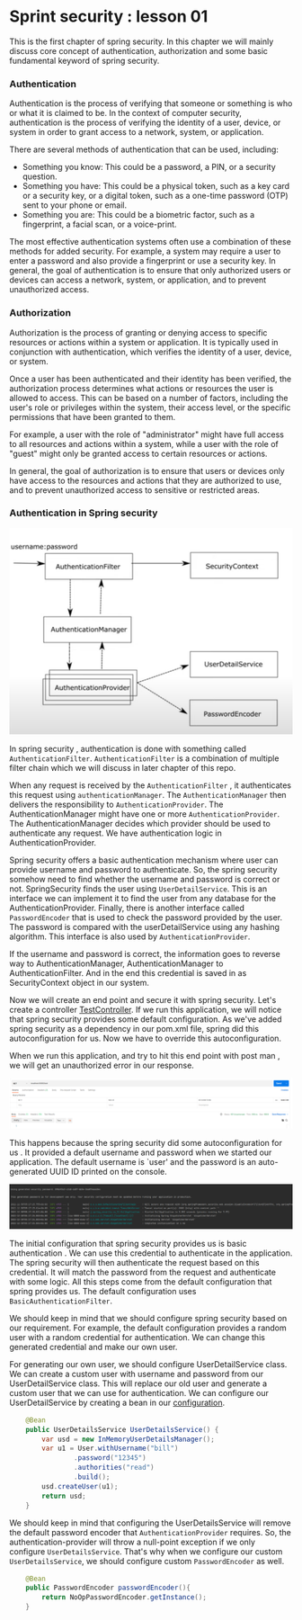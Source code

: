 # Sprint security : lesson 01

This is the first chapter of spring security.
In this chapter we will mainly discuss core concept of authentication,
authorization and some basic fundamental keyword of spring security.

### Authentication
Authentication is the process of verifying that someone or something is who or what it is claimed to be. In the context of computer security, authentication is the process of verifying the identity of a user, device, or system in order to grant access to a network, system, or application.

There are several methods of authentication that can be used, including:
* Something you know: This could be a password, a PIN, or a security question.
* Something you have: This could be a physical token, such as a key card or a security key, or a digital token, such as a one-time password (OTP) sent to your phone or email.
* Something you are: This could be a biometric factor, such as a fingerprint, a facial scan, or a voice-print.

The most effective authentication systems often use a combination of these methods for added security. For example, a system may require a user to enter a password and also provide a fingerprint or use a security key.
In general, the goal of authentication is to ensure that only authorized users or devices can access a network, system, or application, and to prevent unauthorized access.

### Authorization
Authorization is the process of granting or denying access to specific resources or actions within
a system or application. It is typically used in conjunction with authentication, which verifies the identity of a user, device, or system.

Once a user has been authenticated and their identity has been verified, the authorization process 
determines what actions or resources the user is allowed to access.
This can be based on a number of factors, including the user's role or privileges within the system, their access level, or the specific permissions that have been granted to them.

For example, a user with the role of "administrator" might have full access to all resources 
and actions within a system, while a user with the role of "guest" might only be granted access 
to certain resources or actions.

In general, the goal of authorization is to ensure that users or devices only have access 
to the resources and actions that they are authorized to use, and to prevent unauthorized access to sensitive or restricted areas.

### Authentication in Spring security
![img.png](src/main/resources/images/spring_security_diagram.png)


In spring security , authentication is done with something called `AuthenticationFilter`. `AuthenticationFilter` is a
combination of multiple filter chain which we will discuss in later chapter of this repo.

When any request is received by the `AuthenticationFilter` , it authenticates this request using 
`authenticationManager`. The `AuthenticationManager` then delivers 
the responsibility to `AuthenticationProvider`. The AuthenticationManager might have one or more
`AuthenticationProvider`. The AuthenticationManager decides which provider should be used to authenticate 
any request.
We have authentication logic in  AuthenticationProvider.

Spring security offers a basic authentication mechanism where user can provide username and password to
authenticate. So, the spring security somehow need to find whether the username and password is correct or
not. SpringSecurity finds the user using `UserDetailService`. This is an interface we can implement it
to find the user from any database for the AuthenticationProvider. Finally, there is another interface 
called `PasswordEncoder` that is used to check the password provided by the user.
The password is compared with the userDetailService using any hashing algorithm.
This interface is also used by `AuthenticationProvider`.

If the username and password is correct, the information goes to reverse way to AuthenticationManager,
AuthenticationManager to AuthenticationFilter. And in the end this credential is saved in as
SecurityContext object in our system.

Now we will create an end point and secure it with spring security.
Let's create a controller [TestController](src/main/java/jawwad/spring_security/ss_l1/controller).
If we run this application, we will notice that spring security provides some default configuration. 
As we've added spring security as a dependency in our pom.xml file, spring did this autoconfiguration
for us. Now we have to override this autoconfiguration.

When we run this application, and try to hit this end point with post man , we will get an unauthorized error
in our response.

![img.png](src/main/resources/images/postman.png)

This happens because the spring security did some autoconfiguration for us . It provided a default username
and password when we started our application. The default username is `user' and the password is an
auto-generated UUID ID printed on the console.

![img.png](src/main/resources/images/console_password.png)

The initial configuration that spring security provides us is basic authentication . We can use this
credential to authenticate in the application.
The spring security will then authenticate the request based on this credential. It will match the password
from the request and authenticate with some logic. All this steps come from the default configuration that
spring provides us. The default configuration uses `BasicAuthenticationFilter`.

We should keep in mind that we should configure spring security based on our requirement. For example, the
default configuration provides a random user with a random credential for authentication. We can
change this generated credential and make our own user.

For generating our own user, we should configure UserDetailService class. We can create a custom user with 
username and password from our UserDetailService class. This will replace our old user and generate a
custom user that we can use for authentication. We can configure our UserDetailService by creating a bean
in our [configuration](src/main/java/jawwad/spring_security/ss_l1/config).

```java
    @Bean
    public UserDetailsService UserDetailsService() {
        var usd = new InMemoryUserDetailsManager();
        var u1 = User.withUsername("bill")
                .password("12345")
                .authorities("read")
                .build();
        usd.createUser(u1);
        return usd;
    }
```

We should keep in mind that configuring the UserDetailsService will remove the
default password encoder that `AuthenticationProvider` requires. So, the
authentication-provider will throw a null-point exception if we only
configure `UserDetailsService`. That's why when we configure our
custom `UserDetailsService`, we should configure custom `PasswordEncoder` as well.

```java
    @Bean
    public PasswordEncoder passwordEncoder(){
        return NoOpPasswordEncoder.getInstance();
    }
```


